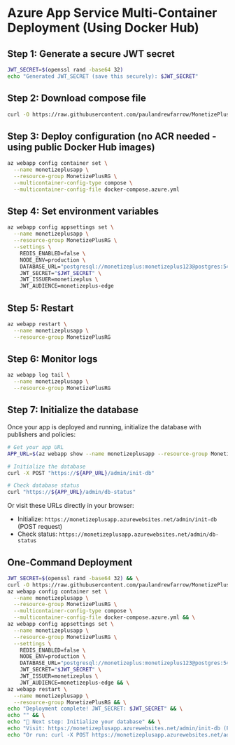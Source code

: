 # Azure App Service Multi-Container Deployment (Using Docker Hub)

## Step 1: Generate a secure JWT secret
```bash
JWT_SECRET=$(openssl rand -base64 32)
echo "Generated JWT_SECRET (save this securely): $JWT_SECRET"
```

## Step 2: Download compose file
```bash
curl -O https://raw.githubusercontent.com/paulandrewfarrow/MonetizePlus/main/docker-compose.azure.yml
```

## Step 3: Deploy configuration (no ACR needed - using public Docker Hub images)
```bash
az webapp config container set \
  --name monetizeplusapp \
  --resource-group MonetizePlusRG \
  --multicontainer-config-type compose \
  --multicontainer-config-file docker-compose.azure.yml
```

## Step 4: Set environment variables
```bash
az webapp config appsettings set \
  --name monetizeplusapp \
  --resource-group MonetizePlusRG \
  --settings \
    REDIS_ENABLED=false \
    NODE_ENV=production \
    DATABASE_URL="postgresql://monetizeplus:monetizeplus123@postgres:5432/monetizeplus" \
    JWT_SECRET="$JWT_SECRET" \
    JWT_ISSUER=monetizeplus \
    JWT_AUDIENCE=monetizeplus-edge
```

## Step 5: Restart
```bash
az webapp restart \
  --name monetizeplusapp \
  --resource-group MonetizePlusRG
```

## Step 6: Monitor logs
```bash
az webapp log tail \
  --name monetizeplusapp \
  --resource-group MonetizePlusRG
```

## Step 7: Initialize the database
Once your app is deployed and running, initialize the database with publishers and policies:

```bash
# Get your app URL
APP_URL=$(az webapp show --name monetizeplusapp --resource-group MonetizePlusRG --query defaultHostName -o tsv)

# Initialize the database
curl -X POST "https://${APP_URL}/admin/init-db"

# Check database status
curl "https://${APP_URL}/admin/db-status"
```

Or visit these URLs directly in your browser:
- Initialize: `https://monetizeplusapp.azurewebsites.net/admin/init-db` (POST request)
- Check status: `https://monetizeplusapp.azurewebsites.net/admin/db-status`

## One-Command Deployment
```bash
JWT_SECRET=$(openssl rand -base64 32) && \
curl -O https://raw.githubusercontent.com/paulandrewfarrow/MonetizePlus/main/docker-compose.azure.yml && \
az webapp config container set \
  --name monetizeplusapp \
  --resource-group MonetizePlusRG \
  --multicontainer-config-type compose \
  --multicontainer-config-file docker-compose.azure.yml && \
az webapp config appsettings set \
  --name monetizeplusapp \
  --resource-group MonetizePlusRG \
  --settings \
    REDIS_ENABLED=false \
    NODE_ENV=production \
    DATABASE_URL="postgresql://monetizeplus:monetizeplus123@postgres:5432/monetizeplus" \
    JWT_SECRET="$JWT_SECRET" \
    JWT_ISSUER=monetizeplus \
    JWT_AUDIENCE=monetizeplus-edge && \
az webapp restart \
  --name monetizeplusapp \
  --resource-group MonetizePlusRG && \
echo "Deployment complete! JWT_SECRET: $JWT_SECRET" && \
echo "" && \
echo "🔧 Next step: Initialize your database" && \
echo "Visit: https://monetizeplusapp.azurewebsites.net/admin/init-db (POST request)" && \
echo "Or run: curl -X POST https://monetizeplusapp.azurewebsites.net/admin/init-db"
```
